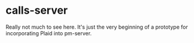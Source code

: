 # calls-server

Really not much to see here. It's just the very beginning of a prototype for incorporating Plaid into pm-server.
